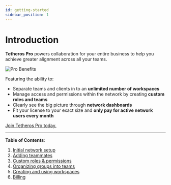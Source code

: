 ```yaml
---
id: getting-started
sidebar_position: 1
---  
```

  
# Introduction  
  
**Tetheros Pro** powers collaboration for your entire business to help you achieve greater alignment across all your teams.  
  
![Pro Benefits](https://storage.googleapis.com/tetheros-public/marian/pro-getting-started-network.jpg)  
   
Featuring the ability to:  
- Separate teams and clients in to an **unlimited number of workspaces**  
- Manage access and permissions within the network by creating **custom roles and teams**  
- Clearly see the big picture through **network dashboards**  
- Fit your license to your exact size and **only pay for active network users every month**  
  
[Join Tetheros Pro today.](https://tetheros.com/settings?v=pro)  
  
---  
**Table of Contents**:  
  
1. [Initial network setup](./network-setup)  
1. [Adding teammates](./adding-teammates)  
1. [Custom roles & permissions](./custom-roles)  
1. [Organizing groups into teams](./teams)  
1. [Creating and using workspaces](./workspaces) 
1. [Billing](./billing) 
<!-- 1. [Data & Security](./data-and-security)  -->